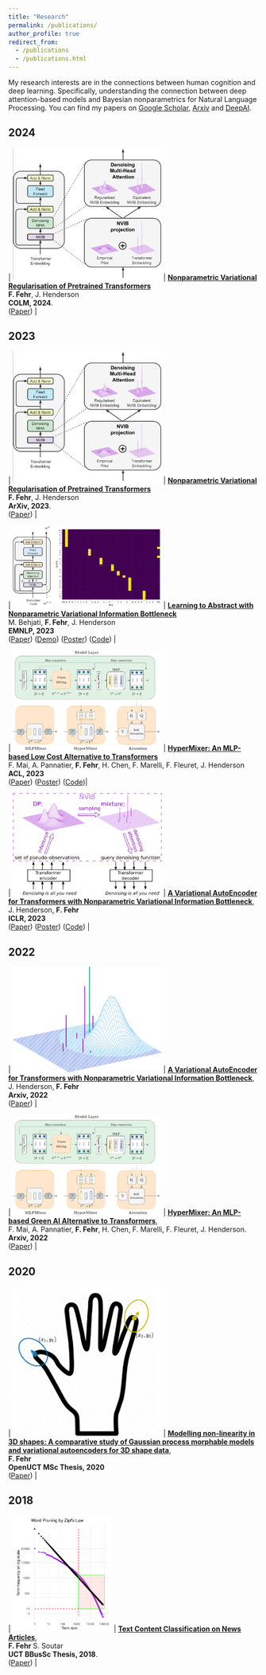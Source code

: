 ```yaml
---
title: "Research"
permalink: /publications/
author_profile: true
redirect_from: 
  - /publications
  - /publications.html
---
```



My research interests are in the connections between human cognition and deep learning. Specifically, understanding the connection between deep attention-based models and Bayesian nonparametrics for Natural Language Processing. You can find my papers on [Google Scholar](https://scholar.google.com/citations?hl=en&user=WaZWY0wAAAAJ), [Arxiv](https://arxiv.org/search/cs?searchtype=author&query=Fehr%2C+F) and [DeepAI](https://deepai.org/profile/fabio-fehr).

## 2024

| <img src="../images/pretrainedNVIB.png" style="max-width:300px;"> | [**Nonparametric Variational Regularisation of Pretrained Transformers**](https://arxiv.org/pdf/2312.00662.pdf) <br> **F. Fehr**,  J. Henderson <br> **COLM, 2024**. <br> ([Paper](https://arxiv.org/pdf/2312.00662.pdf)) |

## 2023

| <img src="../images/pretrainedNVIB.png" style="max-width:300px;"> | [**Nonparametric Variational Regularisation of Pretrained Transformers**](https://arxiv.org/pdf/2312.00662.pdf) <br> **F. Fehr**,  J. Henderson <br> **ArXiv, 2023**. <br> ([Paper](https://arxiv.org/pdf/2312.00662.pdf)) |

| <img src="../images/NVIBSaTransformer.png" style="max-width:300px;"> | [**Learning to Abstract with Nonparametric Variational Information Bottleneck**](https://openreview.net/pdf?id=vU0KbvQ91x) <br>   M. Behjati, **F. Fehr**,  J. Henderson <br> **EMNLP, 2023** <br> ([Paper](https://openreview.net/pdf?id=vU0KbvQ91x)) ([Demo](https://huggingface.co/spaces/FJFehr/NVIB-Self-Attention-Demo)) ([Poster](https://FJFehr.github.io/files/NVIB_SA_poster.pdf)) ([Code](https://github.com/idiap/nvib_selfattention)) |


| <img src="../images/HypermixerV5.drawio.png" style="max-width:300px;"> | [**HyperMixer: An MLP-based Low Cost Alternative to Transformers**](https://arxiv.org/abs/2203.03691) <br> F. Mai, A. Pannatier, **F. Fehr**, H. Chen, F. Marelli, F. Fleuret, J. Henderson <br> **ACL, 2023** <br> ([Paper](https://arxiv.org/pdf/2203.03691.pdf)) ([Poster](https://FJFehr.github.io/files/Hypermixer_Poster.pdf)) ([Code](https://github.com/idiap/hypermixing))|

| <img src="../images/nvae_v3.1.png" style="max-width:300px;"> | [**A Variational AutoEncoder for Transformers with Nonparametric Variational Information Bottleneck**](https://openreview.net/forum?id=6QkjC_cs03X), <br> J. Henderson, **F. Fehr** <br> **ICLR, 2023** <br> ([Paper](https://openreview.net/forum?id=6QkjC_cs03X)) ([Poster](https://FJFehr.github.io/files/NVIB_Poster.pdf)) ([Code](https://github.com/idiap/nvib)) |


## 2022

| <img src="../images/denoising_1_crop.png" style="max-width:300px;"> | [**A Variational AutoEncoder for Transformers with Nonparametric Variational Information Bottleneck**](https://arxiv.org/abs/2207.13529), <br> J. Henderson, **F. Fehr** <br> **Arxiv, 2022** <br> ([Paper](https://arxiv.org/pdf/2207.13529.pdf)) |

| <img src="../images/HypermixerV5.drawio.png" style="max-width:300px;"> | [**HyperMixer: An MLP-based Green AI Alternative to Transformers**](https://arxiv.org/abs/2203.03691), <br> F. Mai, A. Pannatier, **F. Fehr**, H. Chen, F. Marelli, F. Fleuret, J. Henderson. <br> **Arxiv, 2022** <br> ([Paper](https://arxiv.org/pdf/2203.03691.pdf)) |

## 2020

| <img src="../images/GaussianProcessEg1.png" style="max-width:300px;"> | [**Modelling non-linearity in 3D shapes: A comparative study of Gaussian process morphable models and variational autoencoders for 3D shape data**](https://open.uct.ac.za/handle/11427/35725),<br> **F. Fehr** <br> **OpenUCT MSc Thesis, 2020** <br> ([Paper](https://open.uct.ac.za/bitstream/handle/11427/35725/thesis_sci_2021_fehr%20fabio.pdf?sequence=1&isAllowed=y)) |

## 2018

| <img src="../images/zipfsLaw.png" style="max-width:200px;"> | [**Text Content Classification on News Articles**](https://FJFehr.github.io/files/honours_thesis_FHRFAB001_STRSEA001.pdf),<br> **F. Fehr** S. Soutar <br> **UCT BBusSc Thesis, 2018**. <br> ([Paper](https://FJFehr.github.io/files/honours_thesis_FHRFAB001_STRSEA001.pdf)) |



